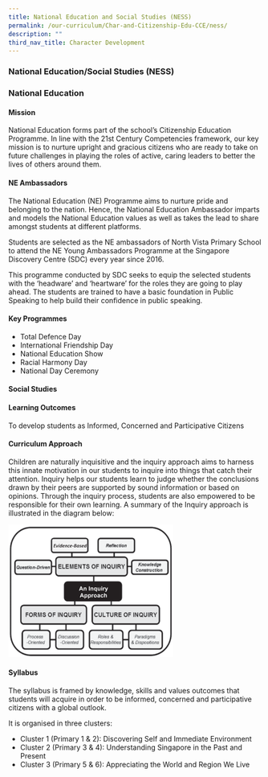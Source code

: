 ```yaml
---
title: National Education and Social Studies (NESS)
permalink: /our-curriculum/Char-and-Citizenship-Edu-CCE/ness/
description: ""
third_nav_title: Character Development
---
```



### National Education/Social Studies (NESS)
### National Education

#### Mission
National Education forms part of the school’s Citizenship Education Programme. In line with the 21st Century Competencies framework, our key mission is to nurture upright and gracious citizens who are ready to take on future challenges in playing the roles of active, caring leaders to better the lives of others around them.

#### NE Ambassadors
The National Education (NE) Programme aims to nurture pride and belonging to the nation. Hence, the National Education Ambassador imparts and models the National Education values as well as takes the lead to share amongst students at different platforms.

Students are selected as the NE ambassadors of North Vista Primary School to attend the NE Young Ambassadors Programme at the Singapore Discovery Centre (SDC) every year since 2016.

This programme conducted by SDC seeks to equip the selected students with the ‘headware’ and ‘heartware’ for the roles they are going to play ahead. The students are trained to have a basic foundation in Public Speaking to help build their confidence in public speaking.

#### Key Programmes

*   Total Defence Day
*   International Friendship Day
*   National Education Show
*   Racial Harmony Day
*   National Day Ceremony

#### Social Studies
#### Learning Outcomes
To develop students as Informed, Concerned and Participative Citizens

#### Curriculum Approach
Children are naturally inquisitive and the inquiry approach aims to harness this innate motivation in our students to inquire into things that catch their attention. Inquiry helps our students learn to judge whether the conclusions drawn by their peers are supported by sound information or based on opinions. Through the inquiry process, students are also empowered to be responsible for their own learning. A summary of the Inquiry approach is illustrated in the diagram below:

<img src="/images/NESS%20social%20studies.png" 
     style="width:65%">
		 
#### Syllabus
The syllabus is framed by knowledge, skills and values outcomes that students will acquire in order to be informed, concerned and participative citizens with a global outlook.

It is organised in three clusters:
*   Cluster 1 (Primary 1 & 2): Discovering Self and Immediate Environment
*   Cluster 2 (Primary 3 & 4): Understanding Singapore in the Past and Present
*   Cluster 3 (Primary 5 & 6): Appreciating the World and Region We Live